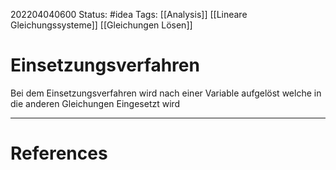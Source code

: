 202204040600
Status: #idea
Tags: [[Analysis]] [[Lineare Gleichungssysteme]] [[Gleichungen Lösen]] 

# Einsetzungsverfahren
Bei dem Einsetzungsverfahren wird nach einer Variable aufgelöst welche in die anderen Gleichungen Eingesetzt wird

___
# References
